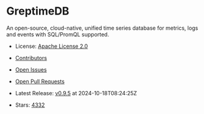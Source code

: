 # GreptimeDB

An open-source, cloud-native, unified time series database for metrics, logs and events with SQL/PromQL supported.
- License: [Apache License 2.0](https://spdx.org/licenses/Apache-2.0.html)

- [Contributors](https://github.com/GreptimeTeam/greptimedb/graphs/contributors)
- [Open Issues](https://github.com/GreptimeTeam/greptimedb/issues?q=sort%3Aupdated-desc+is%3Aissue+is%3Aopen)
- [Open Pull Requests](https://github.com/GreptimeTeam/greptimedb/pulls?q=sort%3Aupdated-desc+is%3Apr+is%3Aopen)
- Latest Release: [v0.9.5](https://github.com/GreptimeTeam/greptimedb/releases/tag/v0.9.5) at 2024-10-18T08:24:25Z

- Stars: [4332](https://github.com/GreptimeTeam/greptimedb/stargazers)

